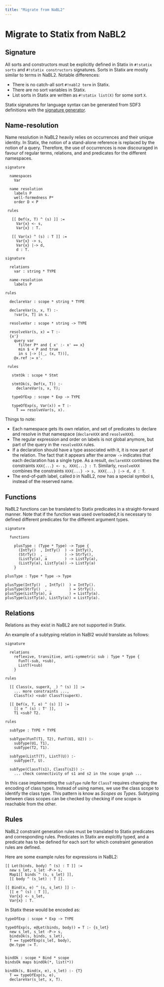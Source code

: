 ```yaml
---
title: "Migrate from NaBL2"
---
```

# Migrate to Statix from NaBL2

## Signature

All sorts and constructors must be explicitly defined in Statix in
`#!statix sorts` and `#!statix constructors` signatures. Sorts in Statix
are mostly similar to terms in NaBL2. Notable differences:

* There is no catch-all sort `#!nabl2 term` in Statix.
* There are no sort variables in Statix.
* List sorts in Statix are written as `#!statix list(X)` for some sort `X`.

Statix signatures for language syntax can be generated from SDF3
definitions with the [signature generator](signature-generator.md).

## Name-resolution

Name resolution in NaBL2 heavily relies on occurrences and their
unique identity. In Statix, the notion of a stand-alone reference is
replaced by the notion of a query. Therefore, the use of occurrences
is now discouraged in favour of regular terms, relations, and and
predicates for the different namespaces.

```nabl2
signature

  namespaces
    Var

  name resolution
    labels P
    well-formedness P*
    order D < P

 rules

   [[ Def(x, T) ^ (s) ]] :=
     Var{x} <- s,
     Var{x} : T.

   [[ Var(x) ^ (s) : T ]] :=
     Var{x} -> s,
     Var{x} |-> d,
     d : T.
```

```statix
signature

  relations
    var : string * TYPE

  name-resolution
    labels P

rules

  declareVar : scope * string * TYPE

  declareVar(s, x, T) :-
    !var[x, T] in s.

  resolveVar : scope * string -> TYPE

  resolveVar(s, x) = T :-
  {x'}
    query var
      filter P* and { x' :- x' == x}
      min $ < P and true
      in s |-> [(_, (x, T))],
    @x.ref := x'.

 rules

   stmtOk : scope * Stmt

   stmtOk(s, Def(x, T)) :-
     declareVar(s, x, T);

   typeOfExp : scope * Exp -> TYPE

   typeOfExp(s, Var(x)) = T :-
     T == resolveVar(s, x).
```

Things to note:

* Each namespace gets its own relation, and set of predicates to
  declare and resolve in that namespace (`declareXXX` and
  `resolveXXX`).
* The regular expression and order on labels is not global anymore,
  but part of the query in the `resolveXXX` rules.
* If a declaration should have a type associated with it, it is now
  part of the relation. The fact that it appears after the arrow
  `->` indicates that each declaration has a single type.  As a
  result, `declareXXX` combines the constraints `XXX{...} <- s,
  XXX{...} : T`. Similarly, `resolveXXX` combines the constraints
  `XXX{...} -> s, XXX{...} |-> d, d : T`.
* The end-of-path label, called `D` in NaBL2, now has a special
  symbol `$`, instead of the reserved name.


## Functions
NaBL2 functions can be translated to Statix predicates in a
straight-forward manner. Note that if the function was used
overloaded,it is necessary to defined different predicates for the
different argument types.

```nabl2
signature

  functions

    plusType : (Type * Type) -> Type {
      (IntTy()  , IntTy()  ) -> IntTy(),
      (StrTy()  , _        ) -> StrTy(),
      (ListTy(a), a        ) -> ListTy(a),
      (ListTy(a), ListTy(a)) -> ListTy(a)
    }
```

```statix
plusType : Type * Type -> Type

plusType(IntTy()  , IntTy()  ) = IntTy().
plusType(StrTy()  , _        ) = StrTy().
plusType(ListTy(a), a        ) = ListTy(a).
plusType(ListTy(a), ListTy(a)) = ListTy(a).
```

## Relations

Relations as they exist in NaBL2 are not supported in Statix.

An example of a subtyping relation in NaBl2 would translate as
follows:

```
signature

  relations
    reflexive, transitive, anti-symmetric sub : Type * Type {
      FunT(-sub, +sub),
      ListT(+sub)
    }

rules

  [[ Class(x, superX, _) ^ (s) ]] :=
    ... more constraints ...,
    ClassT(x) <sub! ClassT(superX).

  [[ Def(x, T, e) ^ (s) ]] :=
    [[ e ^ (s) : T' ]],
    T1 <sub? T2.
```

```statix
rules

  subType : TYPE * TYPE

  subType(FunT(T1, T2), FunT(U1, U2)) :-
    subType(U1, T1),
    subType(T2, T1).

  subType(ListT(T), ListT(U)) :-
    subType(T, U).

  subType(ClassT(s1), ClassT(s2)) :-
    ... check connectivity of s1 and s2 in the scope graph ...
```

In this case implementing the `subType` rule for `ClassT` requires
changing the encoding of class types. Instead of using names, we use
the class scope to identify the class type. This pattern is know as
_Scopes as Types_. Subtyping between class scopes can be checked by
checking if one scope is reachable from the other.


## Rules

NaBL2 constraint generation rules must be translated to Statix
predicates and corresponding rules. Predicates in Statix are explcitly
typed, and a predicate has to be defined for each sort for which
constraint generation rules are defined.

Here are some example rules for expressions in NaBL2:

```nabl2
[[ Let(binds, body) ^ (s) : T ]] :=
  new s_let, s_let -P-> s,
  Map1[[ binds ^ (s, s_let) ]],
  [[ body ^ (s_let) : T ]].

[[ Bind(x, e) ^ (s, s_let) ]] :-
  [[ e ^ (s) : T ]],
  Var{x} <- s_let,
  Var{x} : T.
```

In Statix these would be encoded as:

```statix
typeOfExp : scope * Exp -> TYPE

typeOfExp(s, e@Let(binds, body)) = T :- {s_let}
  new s_let, s_let -P-> s,
  bindsOk(s, binds, s_let),
  T == typeOfExp(s_let, body),
  @e.type := T.


bindOk : scope * Bind * scope
bindsOk maps bindOk(*, list(*))

bindOk(s, Bind(x, e), s_let) :- {T}
  T == typeOfExp(s, e),
  declareVar(s_let, x, T).
```
